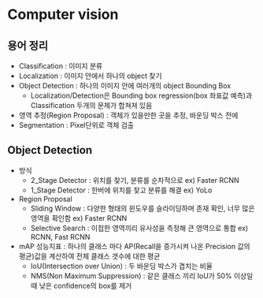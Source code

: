 # Computer vision
## 용어 정리
- Classification : 이미지 분류
- Localization : 이미지 안에서 하나의 object 찾기
- Object Detection : 하나의 이미지 안에 여러개의 object Bounding Box
  * Localization/Detection은 Bounding box regression(box 좌표값 예측)과 Classification 두개의 문제가 합쳐져 있음
- 영역 추정(Region Proposal) : 객체가 있을만한 곳을 추정, 바운딩 박스 전에
- Segmentation : Pixel단위로 객체 검출

## Object Detection
- 방식
  - 2_Stage Detector : 위치를 찾기, 분류를 순차적으로 ex) Faster RCNN
  - 1_Stage Detector : 한버에 위치를 찾고 분류를 해결 ex) YoLo
- Region Proposal
  - Sliding Window : 다양한 형태의 윈도우를 슬라이딩하며 존재 확인, 너무 많은 영역을 확인함 ex) Faster RCNN
  - Selective Search : 이접한 영역끼리 유사성을 측정해 큰 영역으로 통합 ex) RCNN, Fast RCNN
- mAP 성능지표 : 하나의 클래스 마다 AP(Recall을 증가시켜 나온 Precision 값의 평균)값을 계산하여 전체 클래스 갯수에 대한 평균
  - IoU(Intersection over Union) : 두 바운딩 박스가 겹치는 비율
  - NMS(Non Maximum Suppression) : 같은 클래스 끼리 IoU가 50% 이상일 때 낮은 confidence의 box를 제거

